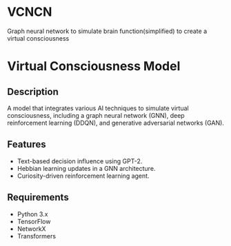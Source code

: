 # VCNCN
Graph neural network to simulate brain function(simplified) to create a virtual consciousness
# Virtual Consciousness Model

## Description
A model that integrates various AI techniques to simulate virtual consciousness, including a graph neural network (GNN), deep reinforcement learning (DDQN), and generative adversarial networks (GAN).

## Features
- Text-based decision influence using GPT-2.
- Hebbian learning updates in a GNN architecture.
- Curiosity-driven reinforcement learning agent.

## Requirements
- Python 3.x
- TensorFlow
- NetworkX
- Transformers
